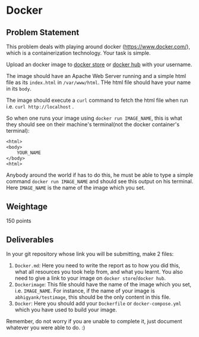 # Docker

## Problem Statement

This problem deals with playing around docker (<https://www.docker.com/>), which is a containerization technology. Your task is simple.

Upload an docker image to [docker store](https://store.docker.com/) or [docker hub](https://hub.docker.com/) with your username. 

The image should have an Apache Web Server running and a simple html file as its `index.html` in `/var/www/html`. THe html file should 
have your name in its `body`.

The image should execute a `curl` command to fetch the html file when run i.e. `curl http://localhost` .


So when one runs your image using `docker run IMAGE_NAME`, this is what they should see on their machine's terminal(not the docker container's terminal):

```txt
<html>
<body>
	YOUR_NAME
</body>
<html>
```

Anybody around the world if has to do this, he must be able to type a simple command `docker run IMAGE_NAME` and should see this output on his terminal. Here `IMAGE_NAME` is the name of the image which you set.


## Weightage

150 points

## Deliverables

In your git repository whose link you will be submitting, make 2 files:

1. `Docker.md`: Here you need to write the report as to how you did this, what all resources you took help from, and what you learnt. You also need to give a link to your image on `docker store`/`docker hub`.
2. `Dockerimage`: This file should have the name of the image which you set, i.e. `IMAGE_NAME`. For instance, if the name of your image is `abhigyank/testimage`, this should be the only content in this file.
3. `Docker`: Here you should add your `Dockerfile` or `docker-compose.yml` which you have used to build your image.

Remember, do not worry if you are unable to complete it, just document whatever you were able to do. :) 

